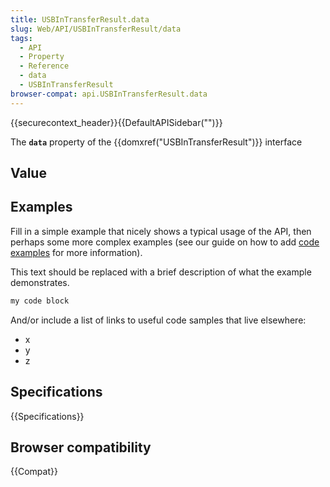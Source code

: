 ```yaml
---
title: USBInTransferResult.data
slug: Web/API/USBInTransferResult/data
tags:
  - API
  - Property
  - Reference
  - data
  - USBInTransferResult
browser-compat: api.USBInTransferResult.data
---
```

{{securecontext_header}}{{DefaultAPISidebar("")}}

The **`data`** property of the {{domxref("USBInTransferResult")}} interface 

## Value



## Examples

Fill in a simple example that nicely shows a typical usage of the API, then perhaps some more complex examples (see our guide on how to add [code examples](/en-US/docs/MDN/Contribute/Structures/Code_examples) for more information).

This text should be replaced with a brief description of what the example demonstrates.

```js
my code block
```

And/or include a list of links to useful code samples that live elsewhere:

*   x
*   y
*   z

## Specifications

{{Specifications}}

## Browser compatibility

{{Compat}}


